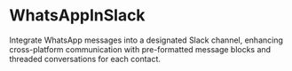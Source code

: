 # WhatsAppInSlack
Integrate WhatsApp messages into a designated Slack channel, enhancing cross-platform communication with pre-formatted message blocks and threaded conversations for each contact.
